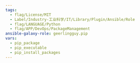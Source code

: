 ```yaml
---
tags:
  - flag/License/MIT
  - Label/Industry-工业科学/IT/Library/Plugin/Ansible/Role
  - flag/LANGUAGE/Python
  - flag/APP/DevOps/PackageManagement
ansible-galaxy-role: geerlingguy.pip
vars:
  - pip_package
  - pip_executable
  - pip_install_packages
---
```

